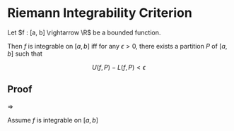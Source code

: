 # Riemann Integrability Criterion

Let $f : [a, b] \rightarrow \R$ be a bounded function.

Then $f$ is integrable on $[a, b]$ iff for any $\epsilon > 0$, there exists a partition $P$ of $[a, b]$ such that

$$U(f, P) - L(f, P) < \epsilon$$

## Proof

$\Rightarrow$

Assume $f$ is integrable on $[a, b]$
